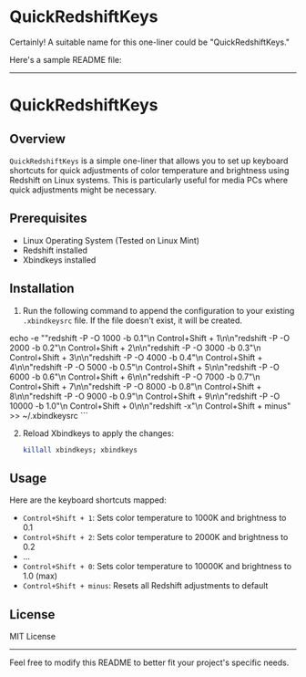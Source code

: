 # QuickRedshiftKeys
Certainly! A suitable name for this one-liner could be "QuickRedshiftKeys."

Here's a sample README file:

---

# QuickRedshiftKeys

## Overview

`QuickRedshiftKeys` is a simple one-liner that allows you to set up keyboard shortcuts for quick adjustments of color temperature and brightness using Redshift on Linux systems. This is particularly useful for media PCs where quick adjustments might be necessary.

## Prerequisites

- Linux Operating System (Tested on Linux Mint)
- Redshift installed
- Xbindkeys installed

## Installation

1. Run the following command to append the configuration to your existing `.xbindkeysrc` file. If the file doesn't exist, it will be created.


echo -e "\"redshift -P -O 1000 -b 0.1\"\n  Control+Shift + 1\n\n\"redshift -P -O 2000 -b 0.2\"\n  Control+Shift + 2\n\n\"redshift -P -O 3000 -b 0.3\"\n  Control+Shift + 3\n\n\"redshift -P -O 4000 -b 0.4\"\n  Control+Shift + 4\n\n\"redshift -P -O 5000 -b 0.5\"\n  Control+Shift + 5\n\n\"redshift -P -O 6000 -b 0.6\"\n  Control+Shift + 6\n\n\"redshift -P -O 7000 -b 0.7\"\n  Control+Shift + 7\n\n\"redshift -P -O 8000 -b 0.8\"\n  Control+Shift + 8\n\n\"redshift -P -O 9000 -b 0.9\"\n  Control+Shift + 9\n\n\"redshift -P -O 10000 -b 1.0\"\n  Control+Shift + 0\n\n\"redshift -x\"\n  Control+Shift + minus" >> ~/.xbindkeysrc
    ```

2. Reload Xbindkeys to apply the changes:

    ```bash
    killall xbindkeys; xbindkeys
    ```

## Usage

Here are the keyboard shortcuts mapped:

- `Control+Shift + 1`: Sets color temperature to 1000K and brightness to 0.1
- `Control+Shift + 2`: Sets color temperature to 2000K and brightness to 0.2
- ...
- `Control+Shift + 0`: Sets color temperature to 10000K and brightness to 1.0 (max)
- `Control+Shift + minus`: Resets all Redshift adjustments to default

## License

MIT License

---

Feel free to modify this README to better fit your project's specific needs.
